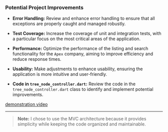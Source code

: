 ### Potential Project Improvements

- **Error Handling:** Review and enhance error handling to ensure that all exceptions are properly caught and managed robustly.
  
- **Test Coverage:** Increase the coverage of unit and integration tests, with a particular focus on the most critical areas of the application.

- **Performance:** Optimize the performance of the listing and search functionality for the `Apex` company, aiming to improve efficiency and reduce response times.

- **Usability:** Make adjustments to enhance usability, ensuring the application is more intuitive and user-friendly.

- **Code in `tree_node_controller.dart`:** Review the code in the `tree_node_controller.dart` class to identify and implement potential improvements.

[demonstration video](https://drive.google.com/file/d/1_5xCo7F8lkNke7ecS-4B6HIkuCvfanS-/view?usp=share_link)

---

> **Note:** I chose to use the MVC architecture because it provides simplicity while keeping the code organized and maintainable.








